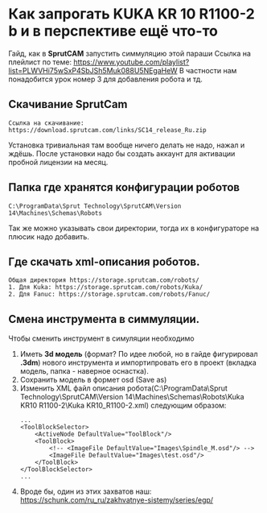 # Как запрогать KUKA KR 10 R1100-2 b и в перспективе ещё что-то
Гайд, как в **SprutCAM** запустить симмуляцию этой параши
Ссылка на плейлист по теме: https://www.youtube.com/playlist?list=PLWVHi75wSxP4SbJSh5Muk088U5NEgaHeW
В частности нам понадобится урок номер 3 для добавления робота и тд.

## Скачивание SprutCam
    Ссылка на скачивание: https://download.sprutcam.com/links/SC14_release_Ru.zip
Установка тривиальная там вообще ничего делать не надо, нажал и ждёшь. После установки надо бы создать аккаунт для активации пробной лицензии на месяц. 

## Папка где хранятся конфигурации роботов
    C:\ProgramData\Sprut Technology\SprutCAM\Version 14\Machines\Schemas\Robots
Так же можно указывать свои директории, тогда их в конфигураторе на плюсик надо добавить.

## Где скачать xml-описания роботов.
    Общая директория https://storage.sprutcam.com/robots/
    1. Для Kuka: https://storage.sprutcam.com/robots/Kuka/
    2. Для Fanuc: https://storage.sprutcam.com/robots/Fanuc/

## Смена инструмента в симмуляции.
Чтобы сменить инструмент в симуляции необходимо 
1. Иметь **3d модель** (формат? По идее любой, но в гайде фигурировал **.3dm**) нового инструмента и импортипровать его в проект (вкладка модель, папка - наверное оснастка).
2. Сохранить модель в формет osd (Save as)
3. Изменить XML файл описания робота(C:\ProgramData\Sprut Technology\SprutCAM\Version 14\Machines\Schemas\Robots\Kuka KR10 R1100-2\Kuka KR10_R1100-2.xml) следующим образом:
    ```
    ...
    <ToolBlockSelector>
		<ActiveNode DefaultValue="ToolBlock"/>
		<ToolBlock>
			<!-- <ImageFile DefaultValue="Images\Spindle_M.osd"/> -->
			<ImageFile DefaultValue="Images\test.osd"/>
		</ToolBlock>
	</ToolBlockSelector>
    ...
    ```
4. Вроде бы, один из этих захватов наш: https://schunk.com/ru_ru/zakhvatnye-sistemy/series/egp/
